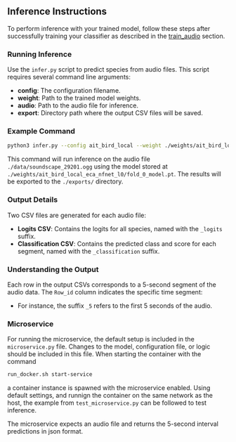 ## Inference Instructions

To perform inference with your trained model, follow these steps after successfully training your classifier as described in the [train_audio](../train_audio) section.

### Running Inference

Use the `infer.py` script to predict species from audio files. This script requires several command line arguments:

- **config**: The configuration filename.
- **weight**: Path to the trained model weights.
- **audio**: Path to the audio file for inference.
- **export**: Directory path where the output CSV files will be saved.

### Example Command
```bash
python3 infer.py --config ait_bird_local --weight ./weights/ait_bird_local_eca_nfnet_l0/fold_0_model.pt --audio ./data/soundscape_29201.ogg --export ./exports/
```
This command will run inference on the audio file `./data/soundscape_29201.ogg` using the model stored at `./weights/ait_bird_local_eca_nfnet_l0/fold_0_model.pt`. The results will be exported to the `./exports/` directory.

### Output Details
Two CSV files are generated for each audio file:
- **Logits CSV**: Contains the logits for all species, named with the `_logits` suffix.
- **Classification CSV**: Contains the predicted class and score for each segment, named with the `_classification` suffix.

### Understanding the Output
Each row in the output CSVs corresponds to a 5-second segment of the audio data. The `Row_id` column indicates the specific time segment:
- For instance, the suffix `_5` refers to the first 5 seconds of the audio.

### Microservice 
For running the microservice, the default setup is included in the `microservice.py` file. Changes to the model, configuration file, or logic should be included in this file. When starting the container with the command
```bash
run_docker.sh start-service 
```
a container instance is spawned with the microservice enabled. Using default settings, and runnign the container on the same network as the host, the example from `test_microservice.py` can be followed to test inference. 

The microservice expects an audio file and returns the 5-second interval predictions in json format.  